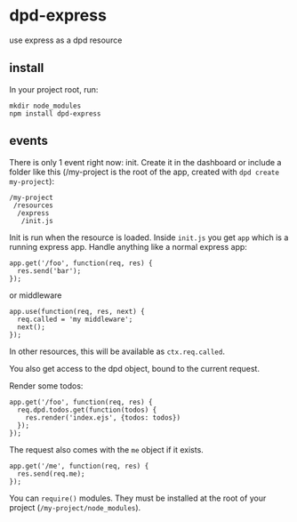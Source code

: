 # dpd-express

use express as a dpd resource

## install

In your project root, run:

    mkdir node_modules
    npm install dpd-express
    
## events

There is only 1 event right now: init. Create it in the dashboard or include a folder like this (/my-project is the root of the app, created with `dpd create my-project`):

    /my-project
     /resources
      /express
       /init.js

Init is run when the resource is loaded. Inside `init.js` you get `app` which is a running express app. Handle anything like a normal express app:

    app.get('/foo', function(req, res) {
      res.send('bar');
    });
  
or middleware

    app.use(function(req, res, next) {
      req.called = 'my middleware';
      next();
    });
  
In other resources, this will be available as `ctx.req.called`.

You also get access to the dpd object, bound to the current request.

Render some todos:

    app.get('/foo', function(req, res) {
      req.dpd.todos.get(function(todos) {
        res.render('index.ejs', {todos: todos})
      });
    });
  
The request also comes with the `me` object if it exists.

    app.get('/me', function(req, res) {
      res.send(req.me);
    });

You can `require()` modules. They must be installed at the root of your project (`/my-project/node_modules`).